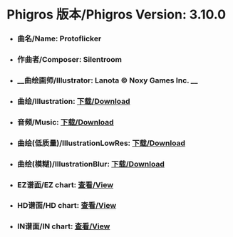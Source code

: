 
# Phigros 版本/Phigros Version:  3.10.0

- ### __曲名/Name:  Protoflicker__

- ### __作曲者/Composer:  Silentroom__

- ### __曲绘画师/Illustrator:  Lanota © Noxy Games Inc. __

- ### __曲绘/Illustration:  [下载/Download](https://github.com/Po6647A/WebAssests/releases/download/3.10.0/1004.png)__

- ### __音频/Music:  [下载/Download](https://github.com/Po6647A/WebAssests/releases/download/3.10.0/1780.ogg)__

- ### __曲绘(低质量)/IllustrationLowRes:  [下载/Download](https://github.com/Po6647A/WebAssests/releases/download/3.10.0/1496.png)__

- ### __曲绘(模糊)/IllustrationBlur:  [下载/Download](https://github.com/Po6647A/WebAssests/releases/download/3.10.0/0)__


- ### __EZ谱面/EZ chart:  [查看/View](./EZ.json/index.html)__

- ### __HD谱面/HD chart:  [查看/View](./HD.json/index.html)__

- ### __IN谱面/IN chart:  [查看/View](./IN.json/index.html)__

